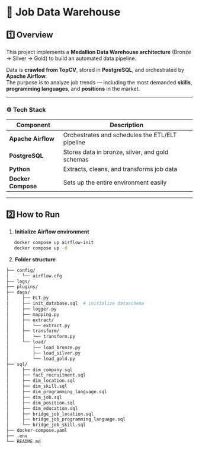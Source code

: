 # 🧠 Job Data Warehouse

## 1️⃣ Overview
This project implements a **Medallion Data Warehouse architecture** (Bronze → Silver → Gold) to build an automated data pipeline.

Data is **crawled from TopCV**, stored in **PostgreSQL**, and orchestrated by **Apache Airflow**.  
The purpose is to analyze job trends — including the most demanded **skills**, **programming languages**, and **positions** in the market.

---

### ⚙️ Tech Stack

| Component | Description |
|------------|-------------|
| **Apache Airflow** | Orchestrates and schedules the ETL/ELT pipeline |
| **PostgreSQL** | Stores data in bronze, silver, and gold schemas |
| **Python** | Extracts, cleans, and transforms job data |
| **Docker Compose** | Sets up the entire environment easily |

---

## 2️⃣ How to Run

1. **Initialize Airflow environment**
```bash
   docker compose up airflow-init
   docker compose up -d
```
2. **Folder structure**
```bash
├── config/
│     └── airflow.cfg
├── logs/
├── plugins/
├── dags/
│     ├── ELT.py
|     ├── init_database.sql  # initialize dataschema
│     ├── logger.py
│     ├── mapping.py
│     ├── extract/
│     │   └── extract.py
│     ├── transform/
│     │   └── transform.py
│     └── load/
│         ├── load_bronze.py         
│         ├── load_silver.py        
│         └── load_gold.py           
├── sql/
│     ├── dim_company.sql        
│     ├── fact_recruitment.sql
│     ├── dim_location.sql
│     ├── dim_skill.sql
│     ├── dim_programming_language.sql 
│     ├── dim_job.sql
│     ├── dim_position.sql
│     ├── dim_education.sql
│     ├── bridge_job_location.sql
│     ├── bridge_job_programming_language.sql
│     └── bridge_job_skill.sql
├── docker-compose.yaml
├── .env                       
└── README.md
```
